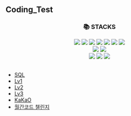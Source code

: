 <h2>Coding_Test</h2>
<div align=center><h3>📚 STACKS</h3></div>
<div align=center> 
 <img src="https://img.shields.io/badge/Github-181717?style=flat&logo=github&logoColor=white"/>
 <img src="https://img.shields.io/badge/java-007396?style=flat&logo=java&logoColor=white">
 <img src="https://img.shields.io/badge/c-A8B9CC?style=flat&logo=C&logoColor=white">
 
 <img src="https://img.shields.io/badge/html5-E34F26?style=flat&logo=html5&logoColor=white"> 
 <img src="https://img.shields.io/badge/css-1572B6?style=flat&logo=css3&logoColor=white"> 
 <img src="https://img.shields.io/badge/javascript-F7DF1E?style=flat&logo=javascript&logoColor=black"> 
 <img src="https://img.shields.io/badge/jquery-0769AD?style=flate&logo=jquery&logoColor=white">
 <br>
 
 <img src="https://img.shields.io/badge/mysql-4479A1?style=flat&logo=mysql&logoColor=white"> 
 <img src="https://img.shields.io/badge/mongoDB-47A248?style=flat&logo=MongoDB&logoColor=white">
 <br>
 
 <img src="https://img.shields.io/badge/node.js-339933?style=flat&logo=Node.js&logoColor=white">
 <img src="https://img.shields.io/badge/spring-6DB33F?style=flat&logo=spring&logoColor=white"> 
 <img src="https://img.shields.io/badge/express-000000?style=flat&logo=express&logoColor=white">
</div>
<br>
<ul>
  <li>
    <a href="World Code">SQL</a>
  </li>
  <li>
    <a href="Lv1">Lv1</a>
  </li>
  <li>
    <a href="Lv2">Lv2</a>
  </li>
  <li>
    <a href="Lv3">Lv3</a>
  </li>
  <li>
    <a href="KaKao">KaKaO</a>
  </li>
  <li>
    <a href="World Code">월간코드 챌린지</a>
  </li>
</ul>

